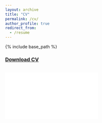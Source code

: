 ```yaml
---
layout: archive
title: "CV"
permalink: /cv/
author_profile: true
redirect_from:
  - /resume
---
```


{% include base_path %}

<h3><a href="../files/dthallner_CV.pdf" download>Download CV</a></h3>
<br>
<embed src="../files/dthallner_CV.pdf">
